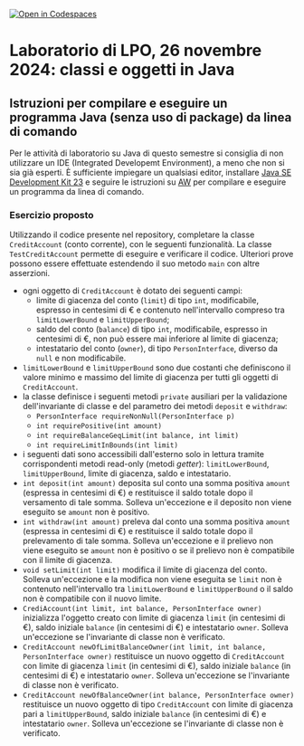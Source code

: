 [![Open in Codespaces](https://classroom.github.com/assets/launch-codespace-2972f46106e565e64193e422d61a12cf1da4916b45550586e14ef0a7c637dd04.svg)](https://classroom.github.com/open-in-codespaces?assignment_repo_id=17413759)
# Laboratorio di LPO, 26 novembre 2024: classi e oggetti in Java

## Istruzioni per compilare e eseguire un programma Java (senza uso di package) da linea di comando
Per le attività di laboratorio su Java di questo semestre si consiglia di non utilizzare un IDE (Integrated Developemt Environment),
a meno che non si sia già esperti. È sufficiente impiegare un qualsiasi editor,
installare [Java SE Development Kit 23](https://www.oracle.com/java/technologies/downloads/#JDK23)
e seguire le istruzioni su [AW](https://2024.aulaweb.unige.it/mod/page/view.php?id=57634) per compilare e eseguire 
un programma da linea di comando.

### Esercizio proposto

Utilizzando il codice presente nel repository, completare la classe `CreditAccount` (conto corrente), con le seguenti funzionalità. La classe `TestCreditAccount` permette di eseguire e verificare il codice.
Ulteriori prove possono essere effettuate estendendo il suo metodo `main` con altre asserzioni.

  * ogni oggetto di `CreditAccount` è dotato dei seguenti campi:
    * limite  di giacenza del conto (`limit`) di tipo `int`, modificabile, espresso in centesimi di € e contenuto nell'intervallo compreso tra `limitLowerBound` e `limitUpperBound`;
    * saldo del conto (`balance`) di tipo `int`, modificabile, espresso in centesimi di €, non può essere mai inferiore al limite  di giacenza;
    * intestatario del conto (`owner`), di tipo `PersonInterface`, diverso da `null` e non modificabile.
  * `limitLowerBound` e `limitUpperBound` sono due costanti che definiscono il valore minimo e massimo del limite di giacenza per tutti gli oggetti di `CreditAccount`.
  * la classe definisce i seguenti metodi `private` ausiliari per la validazione dell'invariante di classe e del parametro dei metodi `deposit` e `withdraw`:
    * `PersonInterface requireNonNull(PersonInterface p)`
    * `int requirePositive(int amount)`
    * `int requireBalanceGeqLimit(int balance, int limit)`
    * `int requireLimitInBounds(int limit)`  
  * i seguenti dati sono accessibili dall'esterno solo in lettura tramite corrispondenti metodi read-only (metodi *getter*): `limitLowerBound`, `limitUpperBound`, limite di giacenza, saldo e intestatario.
  * `int deposit(int amount)` deposita sul conto una somma positiva `amount` (espressa in centesimi di €) e restituisce il saldo totale dopo il versamento di tale somma. Solleva un'eccezione e il deposito non viene eseguito se `amount` non è positivo.
  * `int withdraw(int amount)` preleva dal conto una somma positiva `amount` (espressa in centesimi di €)  e restituisce il saldo totale dopo il prelevamento di tale somma. Solleva un'eccezione e il prelievo non viene eseguito se `amount` non è positivo o se il prelievo non è compatibile con il limite di giacenza.
  * `void setLimit(int limit)` modifica il limite  di giacenza del conto. Solleva un'eccezione e la modifica non viene eseguita se `limit` non è contenuto nell'intervallo tra `limitLowerBound` e `limitUpperBound` o il saldo non è compatibile con il nuovo limite.
  * `CrediAccount(int limit, int balance, PersonInterface owner)` inizializza l'oggetto creato con limite di giacenza `limit` (in centesimi di €), saldo iniziale `balance` (in centesimi di €) e intestatario `owner`. Solleva un'eccezione se l'invariante di classe non è verificato.
  * `CreditAccount newOfLimitBalanceOwner(int limit, int balance, PersonInterface owner)` restituisce un nuovo oggetto di `CreditAccount` con limite di giacenza `limit` (in centesimi di €), saldo iniziale `balance` (in centesimi di €) e intestatario `owner`.
  Solleva un'eccezione se l'invariante di classe non è verificato.
  * `CreditAccount newOfBalanceOwner(int balance, PersonInterface owner)` restituisce un nuovo oggetto di tipo `CreditAccount`  con limite di giacenza pari a `limitUpperBound`, saldo iniziale `balance` (in centesimi di €) e intestatario `owner`. Solleva un'eccezione se l'invariante di classe non è verificato.      
